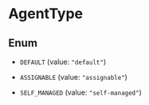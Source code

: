 

# AgentType

## Enum


* `DEFAULT` (value: `"default"`)

* `ASSIGNABLE` (value: `"assignable"`)

* `SELF_MANAGED` (value: `"self-managed"`)




